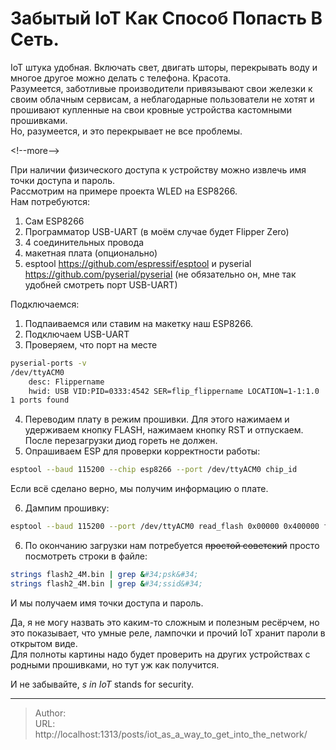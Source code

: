 # Забытый IoT Как Способ Попасть В Сеть.


IoT штука удобная. Включать свет, двигать шторы, перекрывать воду и многое другое можно делать с телефона. Красота.  
Разумеется, заботливые производители привязывают свои железки к своим облачным сервисам, а неблагодарные пользователи не хотят и прошивают купленные на свои кровные устройства кастомными прошивками.  
Но, разумеется, и это перекрывает не все проблемы. 

&lt;!--more--&gt;

При наличии физического доступа к устройству можно извлечь имя точки доступа и пароль.   
Рассмотрим на примере проекта WLED на ESP8266.  
Нам потребуются: 
1. Сам ESP8266
2. Программатор USB-UART (в моём случае будет Flipper Zero)
3. 4 соединительных провода 
4. макетная плата (опционально)
5. esptool https://github.com/espressif/esptool и pyserial https://github.com/pyserial/pyserial (не обязательно он, мне так удобней смотреть порт USB-UART)

Подключаемся:
1. Подпаиваемся или ставим на макетку наш ESP8266.
2. Подключаем USB-UART
3. Проверяем, что порт на месте
```bash
pyserial-ports -v
/dev/ttyACM0        
    desc: Flippername
    hwid: USB VID:PID=0333:4542 SER=flip_flippername LOCATION=1-1:1.0
1 ports found
```
4. Переводим плату в режим прошивки. Для этого нажимаем и удерживаем кнопку FLASH, нажимаем кнопку RST и отпускаем. После перезагрузки диод гореть не должен. 
5. Опрашиваем ESP для проверки корректности работы:
```bash
esptool --baud 115200 --chip esp8266 --port /dev/ttyACM0 chip_id 
```
Если всё сделано верно, мы получим информацию о плате.

6. Дампим прошивку:
```bash
esptool --baud 115200 --port /dev/ttyACM0 read_flash 0x00000 0x400000 flash2_4M.bin 
```
6. По окончанию загрузки нам потребуется ~~простой советский~~ просто посмотреть строки в файле:
```bash
strings flash2_4M.bin | grep &#34;psk&#34;
strings flash2_4M.bin | grep &#34;ssid&#34;
```

И мы получаем имя точки доступа и пароль.

Да, я не могу назвать это каким-то сложным и полезным ресёрчем, но это показывает, что умные реле, лампочки и прочий IoT хранит пароли в открытом виде.  
Для полноты картины надо будет проверить на других устройствах с родными прошивками, но тут уж как получится.  

И не забывайте, _s in IoT_ stands for security.

---

> Author:   
> URL: http://localhost:1313/posts/iot_as_a_way_to_get_into_the_network/  


